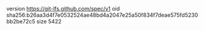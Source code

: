 version https://git-lfs.github.com/spec/v1
oid sha256:b26aa3d4f7e0532524ae48bd4a2047e25a50f834f7deae575fd5230bb2be72c5
size 5422
